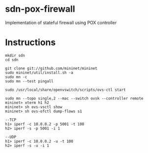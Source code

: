 # sdn-pox-firewall
Implementation of stateful firewall using POX controller

# Instructions
```
mkdir sdn
cd sdn

git clone git://github.com/mininet/mininet
sudo mininet/util/install.sh -a
sudo mn -c
sudo mn --test pingall

sudo /usr/local/share/openvswitch/scripts/ovs-ctl start

sudo mn --topo single,2 --mac --switch ovsk --controller remote
mininet> xterm h1 h2 
mininet> sh ovs-vsctl show
mininet> sh ovs-ofctl dump-flows s1

--TCP
h1> iperf -c 10.0.0.2 -p 5001 -t 100
h2> iperf -s -p 5001 -i 1

--UDP 
h1> iperf -c 10.0.0.2 -u -t 100
h2> iperf -s -u -i 1
```




